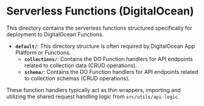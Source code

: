 # Serverless Functions (DigitalOcean)

This directory contains the serverless functions structured specifically for deployment to DigitalOcean Functions.

- **`default/`**: This directory structure is often required by DigitalOcean App Platform or Functions.
  - **`collections/`**: Contains the DO Function handlers for API endpoints related to collection data (CRUD operations).
  - **`schema/`**: Contains the DO Function handlers for API endpoints related to collection schemas (CRUD operations).

These function handlers typically act as thin wrappers, importing and utilizing the shared request handling logic from `src/utils/api-logic`.
